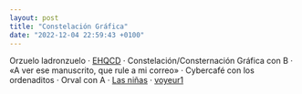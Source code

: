 ```yaml
---
layout: post
title: "Constelación Gráfica"
date: "2022-12-04 22:59:43 +0100"
---
```


Orzuelo ladronzuelo ·
[EHQCD](https://network.javier.computer/@javier/109443536080412876) ·
Constelación/Consternación Gráfica con B · «A ver ese manuscrito, que rule a mi
correo» · Cybercafé con los ordenaditos · Orval con A · [Las niñas](https://letterboxd.com/film/schoolgirls) · [voyeur1](https://www.instagram.com/voyeur1)
